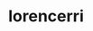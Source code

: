 ---
title: lorencerri
github: https://github.com/lorencerri
mode: dark
transition: 1s
score: 87.9
archetype:
- Game
---